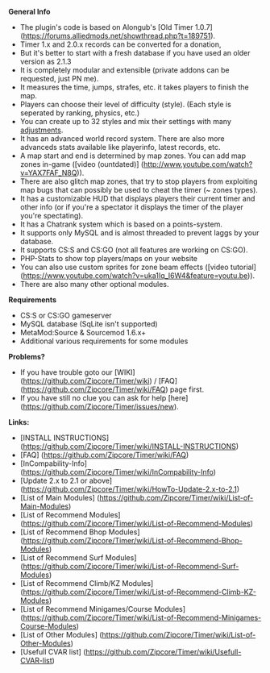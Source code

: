 **General Info**

* The plugin's code is based on Alongub's [Old Timer 1.0.7] (https://forums.alliedmods.net/showthread.php?t=189751).
* Timer 1.x and 2.0.x records can be converted for a donation, 
 * But it's better to start with a fresh database if you have used an older version as 2.1.3
* It is completely modular and extensible (private addons can be requested, just PN me).
* It measures the time, jumps, strafes,  etc. it takes players to finish the map.
* Players can choose their level of difficulty (style). (Each style is seperated by ranking, physics, etc.)
* You can create up to 32 styles and mix their settings with many [adjustments](https://github.com/Zipcore/Timer/blob/master/docs/modules/timer-physics.txt).
* It has an advanced world record system. There are also more advanceds stats available like playerinfo, latest records, etc.
* A map start and end is determined by map zones. You can add map zones in-game ([video (ountdated)] (http://www.youtube.com/watch?v=YAX7FAF_N8Q)). 
* There are also glitch map zones, that try to stop players from exploiting map bugs that can possibly be used to cheat the timer (~ zones types).
* It has a customizable HUD that displays players their current timer and other info (or if you're a spectator it displays the timer of the player you're spectating).
* It has a Chatrank system which is based on a points-system.
* It supports only MySQL and is almost threaded to prevent laggs by your database.
* It supports CS:S and CS:GO (not all features are working on CS:GO).
* PHP-Stats to show top players/maps on your website
* You can also use custom sprites for zone beam effects ([video tutorial] (https://www.youtube.com/watch?v=uka1Iq_I6W4&feature=youtu.be)).
* There are also many other optional modules.

**Requirements**
* CS:S or CS:GO gameserver
* MySQL database (SqLite isn't supported)
* MetaMod:Source & Sourcemod 1.6.x+
* Additional various requirements for some modules

**Problems?**
* If you have trouble goto our [WIKI] (https://github.com/Zipcore/Timer/wiki) / [FAQ] (https://github.com/Zipcore/Timer/wiki/FAQ) page first.
* If you have still no clue you can ask for help [here] (https://github.com/Zipcore/Timer/issues/new).

**Links:**
* [INSTALL INSTRUCTIONS] (https://github.com/Zipcore/Timer/wiki/INSTALL-INSTRUCTIONS)
* [FAQ] (https://github.com/Zipcore/Timer/wiki/FAQ)
* [InCompability-Info] (https://github.com/Zipcore/Timer/wiki/InCompability-Info)
* [Update 2.x to 2.1 or above] (https://github.com/Zipcore/Timer/wiki/HowTo-Update-2.x-to-2.1)
* [List of Main Modules] (https://github.com/Zipcore/Timer/wiki/List-of-Main-Modules)
* [List of Recommend Modules] (https://github.com/Zipcore/Timer/wiki/List-of-Recommend-Modules)
* [List of Recommend Bhop Modules] (https://github.com/Zipcore/Timer/wiki/List-of-Recommend-Bhop-Modules)
* [List of Recommend Surf Modules] (https://github.com/Zipcore/Timer/wiki/List-of-Recommend-Surf-Modules)
* [List of Recommend Climb/KZ Modules] (https://github.com/Zipcore/Timer/wiki/List-of-Recommend-Climb-KZ-Modules)
* [List of Recommend Minigames/Course Modules] (https://github.com/Zipcore/Timer/wiki/List-of-Recommend-Minigames-Course-Modules)
* [List of Other Modules] (https://github.com/Zipcore/Timer/wiki/List-of-Other-Modules)
* [Usefull CVAR list] (https://github.com/Zipcore/Timer/wiki/Usefull-CVAR-list)
